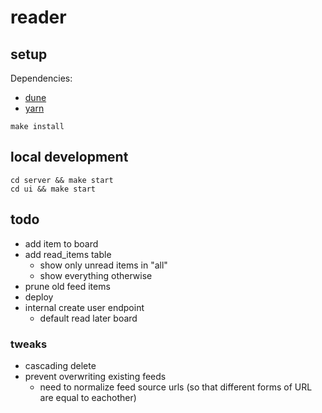# reader

## setup
Dependencies:
 - [dune](https://dune.build)
 - [yarn](https://yarnpkg.com)
  
  
`make install`  

## local development
`cd server && make start`  
`cd ui && make start`  

## todo
 - add item to board
 - add read_items table
   - show only unread items in "all"
   - show everything otherwise
 - prune old feed items
 - deploy
 - internal create user endpoint
   - default read later board

### tweaks
 - cascading delete
 - prevent overwriting existing feeds
   - need to normalize feed source urls (so that different forms of URL are equal to eachother)
